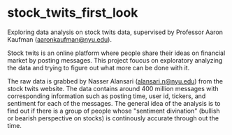 # stock_twits_first_look
Exploring data analysis on stock twits data, supervised by Professor Aaron Kaufman (aaronkaufman@nyu.edu).

Stock twits is an online platform where people share their ideas on financial market by posting messages. This project foucus on exploratory analyzing the data and trying to figure out what more can be done with it. 

The raw data is grabbed by Nasser Alansari (alansari.n@nyu.edu) from the stock twits website. The data contains around 400 million messages with corresponding information such as posting time, user id, tickers, and sentiment for each of the messages. The general idea of the analysis is to find out if there is a group of people whose "sentiment divination" (bullish or bearish perspective on stocks) is continously accurate through out the time. 
